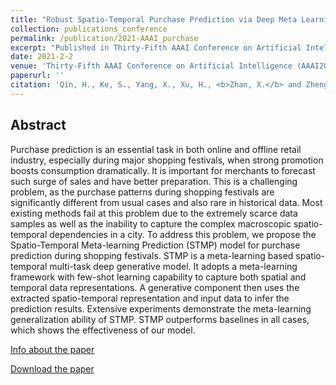 ```yaml
---
title: "Robust Spatio-Temporal Purchase Prediction via Deep Meta Learning"
collection: publications_conference
permalink: /publication/2021-AAAI_purchase
excerpt: "Published in Thirty-Fifth AAAI Conference on Artificial Intelligence (AAAI2021). "
date: 2021-2-2
venue: 'Thirty-Fifth AAAI Conference on Artificial Intelligence (AAAI2021)'
paperurl: ''
citation: 'Qin, H., Ke, S., Yang, X., Xu, H., <b>Zhan, X.</b> and Zheng, Y. Robust Spatio-Temporal Purchase Prediction via Deep Meta Learning. In <i>Proceedings of the AAAI Conference on Artificial Intelligence 35 (5), 4312-4319</i>.'
---
```


Abstract
---

Purchase prediction is an essential task in both online and offline retail industry, especially during major shopping festivals, when strong promotion boosts consumption dramatically. It is important for merchants to forecast such surge of sales and have better preparation. This is a challenging problem, as the purchase patterns during shopping festivals are significantly different from usual cases and also rare in historical data. Most existing methods fail at this problem due to the extremely scarce data samples as well as the inability to capture the complex macroscopic spatio-temporal dependencies in a city. To address this problem, we propose the Spatio-Temporal Meta-learning Prediction (STMP) model for purchase prediction during shopping festivals. STMP is a meta-learning based spatio-temporal multi-task deep generative model. It adopts a meta-learning framework with few-shot learning capability to capture both spatial and temporal data representations. A generative component then uses the extracted spatio-temporal representation and input data to infer the prediction results. Extensive experiments demonstrate the meta-learning generalization ability of STMP. STMP outperforms baselines in all cases, which shows the effectiveness of our model. 



[Info about the paper](https://mp.weixin.qq.com/s/dyKf35SW0un6ZnZm7WPtQA)

[Download the paper](http://zhanxianyuan.xyz/files/AAAI2021_purchase.pdf)
